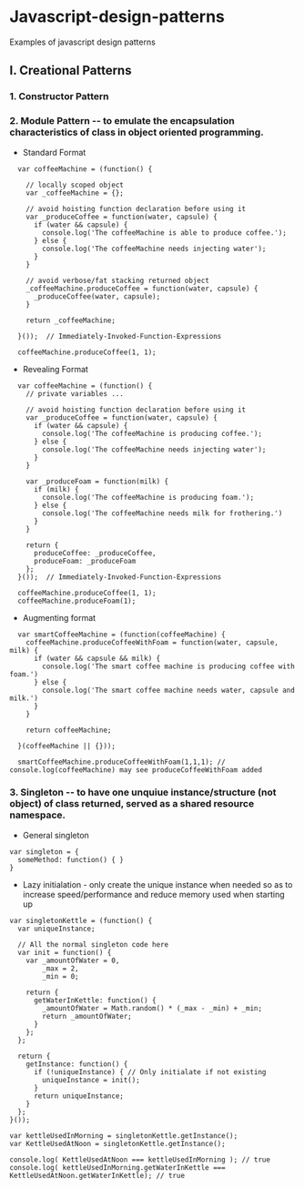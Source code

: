 # Javascript-design-patterns
Examples of javascript design patterns

## I. Creational Patterns
### 1. Constructor Pattern

### 2. Module Pattern -- to emulate the encapsulation characteristics of class in object oriented programming.

- Standard Format
```
  var coffeeMachine = (function() {

    // locally scoped object
    var _coffeeMachine = {};

    // avoid hoisting function declaration before using it
    var _produceCoffee = function(water, capsule) {
      if (water && capsule) {
        console.log('The coffeeMachine is able to produce coffee.');
      } else {
        console.log('The coffeeMachine needs injecting water');
      }
    }

    // avoid verbose/fat stacking returned object 
    _coffeeMachine.produceCoffee = function(water, capsule) {
      _produceCoffee(water, capsule);  
    }

    return _coffeeMachine;

  }());  // Immediately-Invoked-Function-Expressions

  coffeeMachine.produceCoffee(1, 1);
```
- Revealing Format
```
  var coffeeMachine = (function() {
    // private variables ...

    // avoid hoisting function declaration before using it
    var _produceCoffee = function(water, capsule) {
      if (water && capsule) {
        console.log('The coffeeMachine is producing coffee.');
      } else {
        console.log('The coffeeMachine needs injecting water');
      }
    }

    var _produceFoam = function(milk) {
      if (milk) {
        console.log('The coffeeMachine is producing foam.');
      } else {
        console.log('The coffeeMachine needs milk for frothering.')
      }
    }
    
    return {
      produceCoffee: _produceCoffee,
      produceFoam: _produceFoam
    };
  }());  // Immediately-Invoked-Function-Expressions

  coffeeMachine.produceCoffee(1, 1);
  coffeeMachine.produceFoam(1);
```
- Augmenting format
```
  var smartCoffeeMachine = (function(coffeeMachine) {
    coffeeMachine.produceCoffeeWithFoam = function(water, capsule, milk) {
      if (water && capsule && milk) {
        console.log('The smart coffee machine is producing coffee with foam.')
      } else {
        console.log('The smart coffee machine needs water, capsule and milk.')
      }
    }
    
    return coffeeMachine;
    
  }(coffeeMachine || {}));

  smartCoffeeMachine.produceCoffeeWithFoam(1,1,1); // console.log(coffeeMachine) may see produceCoffeeWithFoam added
```

### 3. Singleton -- to have one unquiue instance/structure (not object) of class returned, served as a shared resource namespace.
- General singleton
```
var singleton = {
  someMethod: function() { }
}
```

- Lazy initialation - only create the unique instance when needed so as to increase speed/performance and reduce memory used when starting up
```
var singletonKettle = (function() {
  var uniqueInstance;
  
  // All the normal singleton code here
  var init = function() {
    var _amountOfWater = 0,
        _max = 2,
        _min = 0;
    
    return {
      getWaterInKettle: function() {
        _amountOfWater = Math.random() * (_max - _min) + _min;
        return _amountOfWater;
      }
    };
  };
  
  return {
    getInstance: function() {
      if (!uniqueInstance) { // Only initialate if not existing
        uniqueInstance = init();
      }
      return uniqueInstance;
    }  
  };
}());

var kettleUsedInMorning = singletonKettle.getInstance();
var KettleUsedAtNoon = singletonKettle.getInstance();

console.log( KettleUsedAtNoon === kettleUsedInMorning ); // true
console.log( kettleUsedInMorning.getWaterInKettle === KettleUsedAtNoon.getWaterInKettle); // true
```
